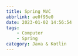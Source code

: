 ```yaml
---
title: Spring MVC
abbrlink: ae0f95e0
date: 2023-01-02 14:56:54
tags:
    - Computer
    - Spring
category: Java & Kotlin
---
```

